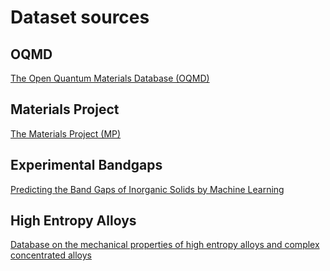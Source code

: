 # Dataset sources

## OQMD

[The Open Quantum Materials Database (OQMD)](http://oqmd.org/)

## Materials Project 

[The Materials Project (MP)](https://materialsproject.org/)

## Experimental Bandgaps

[Predicting the Band Gaps of Inorganic Solids by Machine Learning](https://doi.org/10.1021/acs.jpclett.8b00124)

## High Entropy Alloys

[Database on the mechanical properties of high entropy alloys and complex concentrated alloys](https://doi.org/10.1016/j.dib.2018.11.111)
